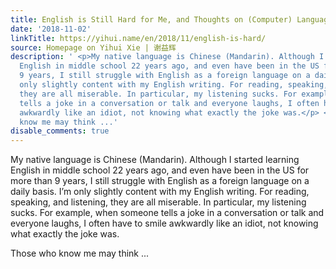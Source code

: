 ```yaml
---
title: English is Still Hard for Me, and Thoughts on (Computer) Language Wars
date: '2018-11-02'
linkTitle: https://yihui.name/en/2018/11/english-is-hard/
source: Homepage on Yihui Xie | 谢益辉
description: ' <p>My native language is Chinese (Mandarin). Although I started learning
  English in middle school 22 years ago, and even have been in the US for more than
  9 years, I still struggle with English as a foreign language on a daily basis. I&rsquo;m
  only slightly content with my English writing. For reading, speaking, and listening,
  they are all miserable. In particular, my listening sucks. For example, when someone
  tells a joke in a conversation or talk and everyone laughs, I often have to smile
  awkwardly like an idiot, not knowing what exactly the joke was.</p> <p>Those who
  know me may think ...'
disable_comments: true
---
```

 <p>My native language is Chinese (Mandarin). Although I started learning English in middle school 22 years ago, and even have been in the US for more than 9 years, I still struggle with English as a foreign language on a daily basis. I&rsquo;m only slightly content with my English writing. For reading, speaking, and listening, they are all miserable. In particular, my listening sucks. For example, when someone tells a joke in a conversation or talk and everyone laughs, I often have to smile awkwardly like an idiot, not knowing what exactly the joke was.</p> <p>Those who know me may think ...